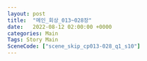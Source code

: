 ```yaml
---
layout: post
title:  "메인_회상_013~028장"
date:   2022-08-12 02:00:00 +0000
categories: Main
Tags: Story Main
SceneCode: ["scene_skip_cp013-028_q1_s10"]
---
```

